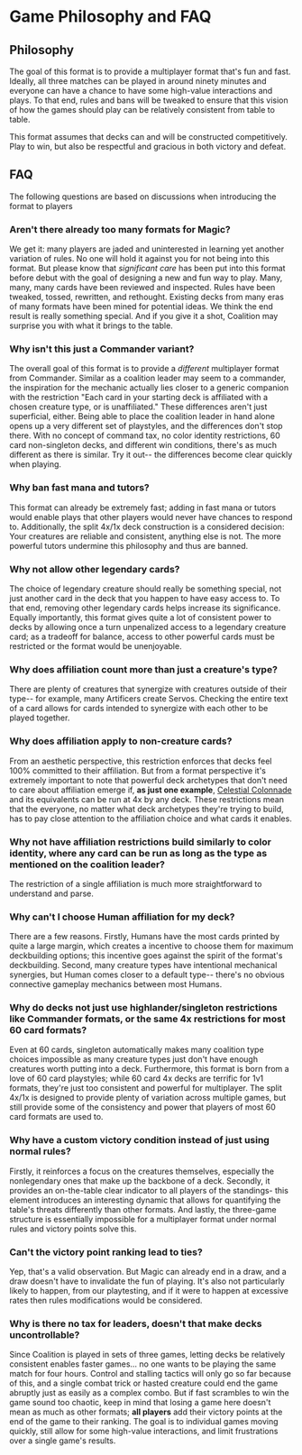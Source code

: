 # Game Philosophy and FAQ

## Philosophy

The goal of this format is to provide a multiplayer format that's fun and fast. Ideally, all three matches can be played in around ninety minutes and everyone can have a chance to have some high-value interactions and plays. To that end, rules and bans will be tweaked to ensure that this vision of how the games should play can be relatively consistent from table to table. 

This format assumes that decks can and will be constructed competitively. Play to win, but also be respectful and gracious in both victory and defeat.

## FAQ
The following questions are based on discussions when introducing the format to players

### Aren't there already too many formats for Magic?
We get it: many players are jaded and uninterested in learning yet another variation of rules. No one will hold it against you for not being into this format. But please know that *significant care* has been put into this format before debut with the goal of designing a new and fun way to play. Many, many, many cards have been reviewed and inspected. Rules have been tweaked, tossed, rewritten, and rethought. Existing decks from many eras of many formats have been mined for potential ideas. We think the end result is really something special. And if you give it a shot, Coalition may surprise you with what it brings to the table. 

### Why isn't this just a Commander variant?
The overall goal of this format is to provide a *different* multiplayer format from Commander. Similar as a coalition leader may seem to a commander, the inspiration for the mechanic actually lies closer to a generic companion with the restriction "Each card in your starting deck is affiliated with a chosen creature type, or is unaffiliated." These differences aren't just superficial, either. Being able to place the coalition leader in hand alone opens up a very different set of playstyles, and the differences don't stop there. With no concept of command tax, no color identity restrictions, 60 card non-singleton decks, and different win conditions, there's as much different as there is similar. Try it out-- the differences become clear quickly when playing. 

### Why ban fast mana and tutors?
This format can already be extremely fast; adding in fast mana or tutors would enable plays that other players would never have chances to respond to. Additionally, the split 4x/1x deck construction is a considered decision: Your creatures are reliable and consistent, anything else is not. The more powerful tutors undermine this philosophy and thus are banned.

### Why not allow other legendary cards?
The choice of legendary creature should really be something special, not just another card in the deck that you happen to have easy access to. To that end, removing other legendary cards helps increase its significance. Equally importantly, this format gives quite a lot of consistent power to decks by allowing once a turn unpenalized access to a legendary creature card; as a tradeoff for balance, access to other powerful cards must be restricted or the format would be unenjoyable.

### Why does affiliation count more than just a creature's type?
There are plenty of creatures that synergize with creatures outside of their type-- for example, many Artificers create Servos. Checking the entire text of a card allows for cards intended to synergize with each other to be played together. 

### Why does affiliation apply to non-creature cards?
From an aesthetic perspective, this restriction enforces that decks feel 100% committed to their affiliation. But from a format perspective it's extremely important to note that powerful deck archetypes that don't need to care about affiliation emerge if, **as just one example**, [Celestial Colonnade](https://scryfall.com/card/uma/238/celestial-colonnade) and its equivalents can be run at 4x by any deck. These restrictions mean that the everyone, no matter what deck archetypes they're trying to build, has to pay close attention to the affiliation choice and what cards it enables. 

### Why not have affiliation restrictions build similarly to color identity, where any card can be run as long as the type as mentioned on the coalition leader? 
The restriction of a single affiliation is much more straightforward to understand and parse.

### Why can't I choose Human affiliation for my deck?
There are a few reasons. Firstly, Humans have the most cards printed by quite a large margin, which creates a incentive to choose them for maximum deckbuilding options; this incentive goes against the spirit of the format's deckbuilding. Second, many creature types have intentional mechanical synergies, but Human comes closer to a default type-- there's no obvious connective gameplay mechanics between most Humans. 

### Why do decks not just use highlander/singleton restrictions like Commander formats, or the same 4x restrictions for most 60 card formats?
Even at 60 cards, singleton automatically makes many coalition type choices impossible as many creature types just don't have enough creatures worth putting into a deck. Furthermore, this format is born from a love of 60 card playstyles; while 60 card 4x decks are terrific for 1v1 formats, they're just too consistent and powerful for multiplayer. The split 4x/1x is designed to provide plenty of variation across multiple games, but still provide some of the consistency and power that players of most 60 card formats are used to. 

### Why have a custom victory condition instead of just using normal rules?
Firstly, it reinforces a focus on the creatures themselves, especially the nonlegendary ones that make up the backbone of a deck. Secondly, it provides an on-the-table clear indicator to all players of the standings- this element introduces an interesting dynamic that allows for quantifying the table's threats differently than other formats. And lastly, the three-game structure is essentially impossible for a multiplayer format under normal rules and victory points solve this.

### Can't the victory point ranking lead to ties?
Yep, that's a valid observation. But Magic can already end in a draw, and a draw doesn't have to invalidate the fun of playing. It's also not particularly likely to happen, from our playtesting, and if it were to happen at excessive rates then rules modifications would be considered. 

### Why is there no tax for leaders, doesn't that make decks uncontrollable?
Since Coalition is played in sets of three games, letting decks be relatively consistent enables faster games... no one wants to be playing the same match for four hours. Control and stalling tactics will only go so far because of this, and a single combat trick or hasted creature could end the game abruptly just as easily as a complex combo. But if fast scrambles to win the game sound too chaotic, keep in mind that losing a game here doesn't mean as much as other formats; **all players** add their victory points at the end of the game to their ranking. The goal is to individual games moving quickly, still allow for some high-value interactions, and limit frustrations over a single game's results.
